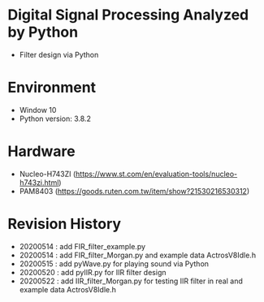 # Digital Signal Processing Analyzed by Python
- Filter design via Python

# Environment
- Window 10
- Python version: 3.8.2

# Hardware
- Nucleo-H743ZI (https://www.st.com/en/evaluation-tools/nucleo-h743zi.html)
- PAM8403 (https://goods.ruten.com.tw/item/show?21530216530312)

# Revision History
- 20200514 : add FIR_filter_example.py
- 20200514 : add FIR_filter_Morgan.py and example data ActrosV8Idle.h
- 20200515 : add pyWave.py for playing sound via Python
- 20200520 : add pyIIR.py for IIR filter design
- 20200522 : add IIR_filter_Morgan.py for testing IIR filter in real and example data ActrosV8Idle.h




